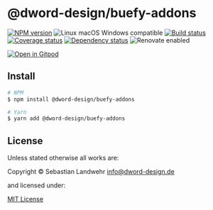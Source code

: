 <!-- TITLE/ -->
# @dword-design/buefy-addons
<!-- /TITLE -->

<!-- BADGES/ -->
[![NPM version](https://img.shields.io/npm/v/@dword-design/buefy-addons.svg)](https://npmjs.org/package/@dword-design/buefy-addons)
![Linux macOS Windows compatible](https://img.shields.io/badge/os-linux%20%7C%C2%A0macos%20%7C%C2%A0windows-blue)
[![Build status](https://img.shields.io/github/workflow/status/dword-design/buefy-addons/build)](https://github.com/dword-design/buefy-addons/actions)
[![Coverage status](https://img.shields.io/coveralls/dword-design/buefy-addons)](https://coveralls.io/github/dword-design/buefy-addons)
[![Dependency status](https://img.shields.io/david/dword-design/buefy-addons)](https://david-dm.org/dword-design/buefy-addons)
![Renovate enabled](https://img.shields.io/badge/renovate-enabled-brightgreen)

[![Open in Gitpod](https://gitpod.io/button/open-in-gitpod.svg)](https://gitpod.io/#https://github.com/dword-design/buefy-addons)
<!-- /BADGES -->

<!-- DESCRIPTION/ -->

<!-- /DESCRIPTION -->

<!-- INSTALL/ -->
## Install

```bash
# NPM
$ npm install @dword-design/buefy-addons

# Yarn
$ yarn add @dword-design/buefy-addons
```
<!-- /INSTALL -->

<!-- LICENSE/ -->
## License

Unless stated otherwise all works are:

Copyright &copy; Sebastian Landwehr <info@dword-design.de>

and licensed under:

[MIT License](https://opensource.org/licenses/MIT)
<!-- /LICENSE -->
